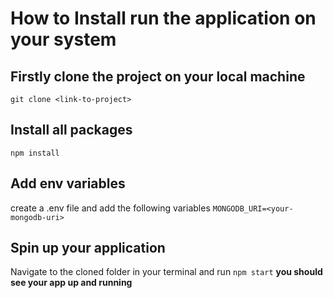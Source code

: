# How to Install run the application on your system

## Firstly clone the project on your local machine
```git clone <link-to-project>```

## Install all packages
```npm install```

## Add env variables
create a .env file and add the following variables
```MONGODB_URI=<your-mongodb-uri>```

## Spin up your application
Navigate to the cloned folder in your terminal and run
```npm start```
**you should see your app up and running**